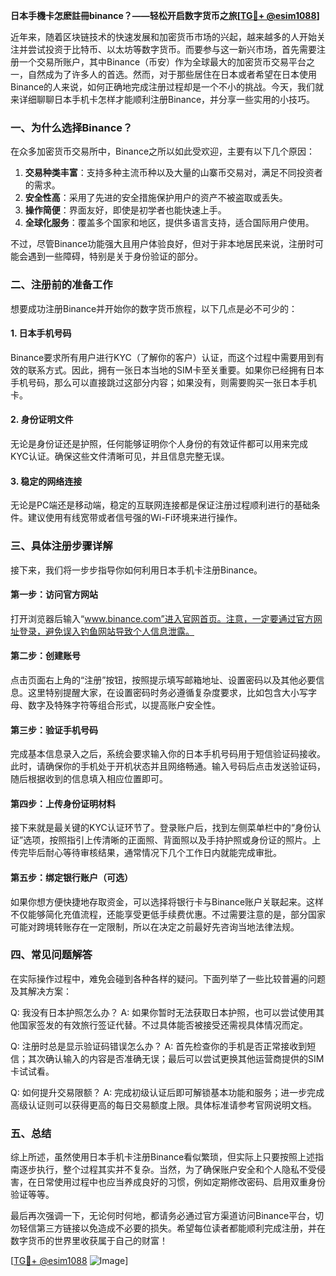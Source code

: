 **日本手機卡怎麽註冊binance？——轻松开启数字货币之旅[[TG💪+ @esim1088](https://t.me/s/esim1088)]**

近年来，随着区块链技术的快速发展和加密货币市场的兴起，越来越多的人开始关注并尝试投资于比特币、以太坊等数字货币。而要参与这一新兴市场，首先需要注册一个交易所账户，其中Binance（币安）作为全球最大的加密货币交易平台之一，自然成为了许多人的首选。然而，对于那些居住在日本或者希望在日本使用Binance的人来说，如何正确地完成注册过程却是一个不小的挑战。今天，我们就来详细聊聊日本手机卡怎样才能顺利注册Binance，并分享一些实用的小技巧。

### 一、为什么选择Binance？

在众多加密货币交易所中，Binance之所以如此受欢迎，主要有以下几个原因：

1. **交易种类丰富**：支持多种主流币种以及大量的山寨币交易对，满足不同投资者的需求。
2. **安全性高**：采用了先进的安全措施保护用户的资产不被盗取或丢失。
3. **操作简便**：界面友好，即使是初学者也能快速上手。
4. **全球化服务**：覆盖多个国家和地区，提供多语言支持，适合国际用户使用。

不过，尽管Binance功能强大且用户体验良好，但对于非本地居民来说，注册时可能会遇到一些障碍，特别是关于身份验证的部分。

### 二、注册前的准备工作

想要成功注册Binance并开始你的数字货币旅程，以下几点是必不可少的：

#### 1. 日本手机号码
Binance要求所有用户进行KYC（了解你的客户）认证，而这个过程中需要用到有效的联系方式。因此，拥有一张日本当地的SIM卡至关重要。如果你已经拥有日本手机号码，那么可以直接跳过这部分内容；如果没有，则需要购买一张日本手机卡。

#### 2. 身份证明文件
无论是身份证还是护照，任何能够证明你个人身份的有效证件都可以用来完成KYC认证。确保这些文件清晰可见，并且信息完整无误。

#### 3. 稳定的网络连接
无论是PC端还是移动端，稳定的互联网连接都是保证注册过程顺利进行的基础条件。建议使用有线宽带或者信号强的Wi-Fi环境来进行操作。

### 三、具体注册步骤详解

接下来，我们将一步步指导你如何利用日本手机卡注册Binance。

#### 第一步：访问官方网站
打开浏览器后输入“www.binance.com”进入官网首页。注意，一定要通过官方网址登录，避免误入钓鱼网站导致个人信息泄露。

#### 第二步：创建账号
点击页面右上角的“注册”按钮，按照提示填写邮箱地址、设置密码以及其他必要信息。这里特别提醒大家，在设置密码时务必遵循复杂度要求，比如包含大小写字母、数字及特殊字符等组合形式，以提高账户安全性。

#### 第三步：验证手机号码
完成基本信息录入之后，系统会要求输入你的日本手机号码用于短信验证码接收。此时，请确保你的手机处于开机状态并且网络畅通。输入号码后点击发送验证码，随后根据收到的信息填入相应位置即可。

#### 第四步：上传身份证明材料
接下来就是最关键的KYC认证环节了。登录账户后，找到左侧菜单栏中的“身份认证”选项，按照指引上传清晰的正面照、背面照以及手持护照或身份证的照片。上传完毕后耐心等待审核结果，通常情况下几个工作日内就能完成审批。

#### 第五步：绑定银行账户（可选）
如果你想方便快捷地存取资金，可以选择将银行卡与Binance账户关联起来。这样不仅能够简化充值流程，还能享受更低手续费优惠。不过需要注意的是，部分国家可能对跨境转账存在一定限制，所以在决定之前最好先咨询当地法律法规。

### 四、常见问题解答

在实际操作过程中，难免会碰到各种各样的疑问。下面列举了一些比较普遍的问题及其解决方案：

Q: 我没有日本护照怎么办？
A: 如果你暂时无法获取日本护照，也可以尝试使用其他国家签发的有效旅行签证代替。不过具体能否被接受还需视具体情况而定。

Q: 注册时总是显示验证码错误怎么办？
A: 首先检查你的手机是否正常接收到短信；其次确认输入的内容是否准确无误；最后可以尝试更换其他运营商提供的SIM卡试试看。

Q: 如何提升交易限额？
A: 完成初级认证后即可解锁基本功能和服务；进一步完成高级认证则可以获得更高的每日交易额度上限。具体标准请参考官网说明文档。

### 五、总结

综上所述，虽然使用日本手机卡注册Binance看似繁琐，但实际上只要按照上述指南逐步执行，整个过程其实并不复杂。当然，为了确保账户安全和个人隐私不受侵害，在日常使用过程中也应当养成良好的习惯，例如定期修改密码、启用双重身份验证等等。

最后再次强调一下，无论何时何地，都请务必通过官方渠道访问Binance平台，切勿轻信第三方链接以免造成不必要的损失。希望每位读者都能顺利完成注册，并在数字货币的世界里收获属于自己的财富！

[[TG💪+ @esim1088](https://t.me/s/esim1088) ![Image](https://i.postimg.cc/4NQfJmqS/Snipaste-2025-05-13-00-14-12.png)]